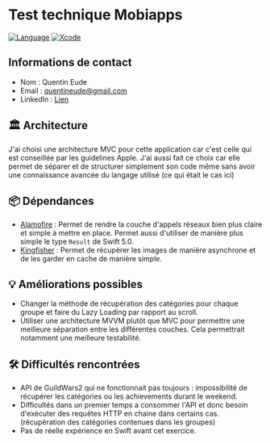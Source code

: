 # Test technique Mobiapps

[![Language](https://img.shields.io/badge/Swift-5.0-brightgreen.svg)](http://swift.org)
[![Xcode](https://img.shields.io/badge/Xcode-10.2-brightgreen.svg)](https://developer.apple.com/download/more/)


## Informations de contact
- Nom : Quentin Eude
- Email : quentineude@gmail.com
- LinkedIn : [Lien](https://www.linkedin.com/in/quentineude/)

## 🏛 Architecture

J'ai choisi une architecture MVC pour cette application car c'est celle qui est conseillée par les guidelines Apple.
J'ai aussi fait ce choix car elle permet de séparer et de structurer simplement son code même sans avoir une connaissance avancée du langage utilisé (ce qui était le cas ici)

## 📦 Dépendances
- [Alamofire](https://github.com/Alamofire/Alamofire) : Permet de rendre la couche d'appels réseaux bien plus claire et simple à mettre en place. Permet aussi d'utiliser de manière plus simple le type `Result` de Swift 5.0.
- [Kingfisher](https://github.com/onevcat/Kingfisher) : Permet de récupérer les images de manière asynchrone et de les garder en cache de manière simple.

## 💡 Améliorations possibles

- Changer la méthode de récupération des catégories pour chaque groupe et faire du Lazy Loading par rapport au scroll.
- Utiliser une architecture MVVM plutôt que MVC pour permettre une meilleure séparation entre les différentes couches. Cela permettrait notamment une meilleure testabilité.

## 🛠 Difficultés rencontrées
- API de GuildWars2 qui ne fonctionnait pas toujours : impossibilité de récupérer les catégories ou les achievements durant le weekend.
- Difficultés dans un premier temps a consommer l'API et donc besoin d'exécuter des requêtes HTTP en chaine dans certains cas. (récupération des catégories contenues dans les groupes)
- Pas de réelle expérience en Swift avant cet exercice.